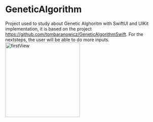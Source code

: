 # GeneticAlgorithm

Project used to study about Genetic Alghoritm with SwiftUI and UIKit implementation, it is based on the project https://github.com/tombaranowicz/GeneticAlgorithmSwift. For the nextsteps, the user will be able to do more inputs.
<img width="235" alt="firstView" src="https://user-images.githubusercontent.com/114563779/228782336-a6c5fdd8-390f-4739-b519-2f650f1f8397.png">
